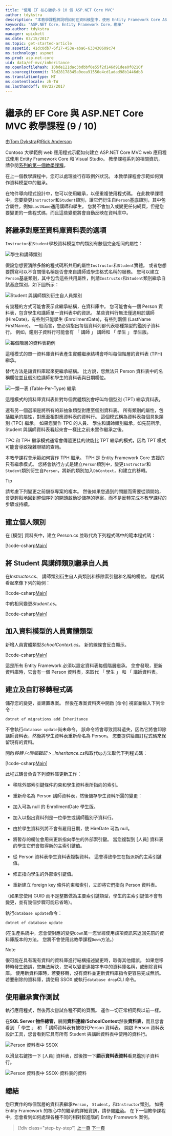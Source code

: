 ```yaml
---
title: "使用 EF 核心繼承-9 10 個 ASP.NET Core MVC"
author: tdykstra
description: "本教學課程將說明如何在資料模型中，使用 Entity Framework Core ASP.NET Core 應用程式中實作繼承。"
keywords: "ASP.NET Core，Entity Framework Core，繼承"
ms.author: tdykstra
manager: wpickett
ms.date: 03/15/2017
ms.topic: get-started-article
ms.assetid: 41dc0db7-6f17-453e-aba6-633430609c74
ms.technology: aspnet
ms.prod: asp.net-core
uid: data/ef-mvc/inheritance
ms.openlocfilehash: 10bde121dac3bdbbf0e55f2d146d91dea0f0210f
ms.sourcegitcommit: 78d28178345a0eea91556e4cd1adad98b1446db8
ms.translationtype: MT
ms.contentlocale: zh-TW
ms.lasthandoff: 09/22/2017
---
```

# <a name="inheritance---ef-core-with-aspnet-core-mvc-tutorial-9-of-10"></a>繼承的 EF Core 與 ASP.NET Core MVC 教學課程 (9 / 10)

由[Tom Dykstra](https://github.com/tdykstra)和[Rick Anderson](https://twitter.com/RickAndMSFT)

Contoso 大學範例 web 應用程式示範如何建立 ASP.NET Core MVC web 應用程式使用 Entity Framework Core 和 Visual Studio。 教學課程系列的相關資訊，請參閱[系列的第一個教學課程](intro.md)。

在上一個教學課程中，您可以處理並行存取例外狀況。 本教學課程會示範如何實作資料模型中的繼承。

在物件導向程式設計中，您可以使用繼承，以便重複使用程式碼。 在此教學課程中，您要變更`Instructor`和`Student`類別，讓它們衍生自`Person`基底類別，其中包含屬性，例如`LastName`通用講師和學生。 您將不會加入或變更任何網頁，但是您要變更的一些程式碼，而且這些變更將會自動反映在資料庫中。

## <a name="options-for-mapping-inheritance-to-database-tables"></a>將繼承對應至資料庫資料表的選項

`Instructor`和`Student`學校資料模型中的類別有數個完全相同的屬性：

![學生和講師類別](inheritance/_static/no-inheritance.png)

假設您想要消除多餘的程式碼所共用的屬性`Instructor`和`Student`實體。 或者您想要撰寫可以不含關懷名稱是否會來自講師或學生格式名稱的服務。 您可以建立`Person`基底類別，其中包含這些共用屬性，則請`Instructor`和`Student`類別繼承自該基底類別，如下圖所示：

![Student 與講師類別衍生自人員類別](inheritance/_static/inheritance.png)

有幾種的方式可能會表示此繼承結構，在資料庫中。 您可能會有一個 Person 資料表，包含學生和講師單一資料表中的資訊。 某些資料行無法僅適用於講師 (HireDate)，有些則只能學生 (EnrollmentDate)，有些則兩個 (LastName FirstName)。 一般而言，您必須指出每個資料列都代表哪種類型的鑑別子資料行。 例如，鑑別子資料行可能會有 「 講師 」 講師和 「 學生 」 學生版。

![每個階層的資料表範例](inheritance/_static/tph.png)

這種模式的單一資料庫資料表產生實體繼承結構會呼叫每個階層的資料表 (TPH) 繼承。

替代方法是讓資料庫起來更繼承結構。 比方說，您無法只 Person 資料表中的名稱欄位並且個別位講師和學生的資料表與日期欄位。

![一類一表 (Table-Per-Type) 繼承](inheritance/_static/tpt.png)

這種模式的資料庫資料表針對每個實體類別會呼叫每個型別 (TPT) 繼承資料表。

還有另一個選項是將所有的非抽象類型對應至個別資料表。 所有類別的屬性，包括繼承的屬性，對應至相對應資料表的資料行。 這個模式稱為資料表每個具象類別 (TPC) 繼承。 如果您實作 TPC 的人員、 學生和講師類別繼承，如先前所示，Student 與講師資料表看起來會一樣比之前未實作繼承之後。

TPC 和 TPH 繼承模式通常會傳遞更佳的效能比 TPT 繼承的模式，因為 TPT 模式可能會導致複雜聯結的查詢。

本教學課程會示範如何實作 TPH 繼承。 TPH 是 Entity Framework Core 支援的只有繼承模式。  您將會執行方式是建立`Person`類別中，變更`Instructor`和`Student`類別衍生自`Person`，將新的類別加入`DbContext`，和建立的移轉。

> [!TIP] 
> 請考慮下列變更之前儲存專案的複本。  然後如果您遇到的問題而需要從頭開始，會更輕鬆地回到整個序列的開頭啟動從儲存的專案，而不是反轉完成本教學課程的步驟或持續。

## <a name="create-the-person-class"></a>建立個人類別

在 [模型] 資料夾中，建立 Person.cs 並取代為下列程式碼中的範本程式碼：

[!code-csharp[Main](intro/samples/cu/Models/Person.cs)]

## <a name="make-student-and-instructor-classes-inherit-from-person"></a>將 Student 與講師類別繼承自人員

在*Instructor.cs*、 講師類別衍生自人員類別和移除索引鍵和名稱的欄位。 程式碼看起來像下列的範例：

[!code-csharp[Main](intro/samples/cu/Models/Instructor.cs?name=snippet_AfterInheritance&highlight=8)]

中的相同變更*Student.cs*。

[!code-csharp[Main](intro/samples/cu/Models/Student.cs?name=snippet_AfterInheritance&highlight=8)]

## <a name="add-the-person-entity-type-to-the-data-model"></a>加入資料模型的人員實體類型

新增人員實體類型*SchoolContext.cs*。 新的線條會反白顯示。

[!code-csharp[Main](intro/samples/cu/Data/SchoolContext.cs?name=snippet_AfterInheritance&highlight=19,30)]

這是所有 Entity Framework 必須以設定資料表每個階層繼承。 您會發現，更新資料庫時，它會有一個 Person 資料表，來取代 「 學生 」 和 「 講師資料表。

## <a name="create-and-customize-migration-code"></a>建立及自訂移轉程式碼

儲存您的變更，並建置專案。 然後在專案資料夾中開啟 [命令] 視窗並輸入下列命令：

```console
dotnet ef migrations add Inheritance
```

不會執行`database update`尚未命令。 該命令將會導致資料遺失，因為它將會卸除講師資料表，然後將學生資料表重新命名為 Person。 您要提供給自訂程式碼來保留現有的資料。

開啟*移轉 /\<時間戳記 > _Inheritance.cs*和取代`Up`方法取代下列程式碼：

[!code-csharp[Main](intro/samples/cu/Migrations/20170216215525_Inheritance.cs?name=snippet_Up)]

此程式碼會負責下列資料庫更新工作：

* 移除外部索引鍵條件約束和學生資料表所指向的索引。

* 重新命名為 Person 講師資料表，然後儲存學生資料所需的變更：

* 加入可為 null 的 EnrollmentDate 學生版。

* 加入以指出資料列是一位學生或講師鑑別子資料行。

* 由於學生資料列將不會有雇用日期，使 HireDate 可為 null。

* 將暫存的欄位會用來更新指向學生的外部索引鍵。 當您複製到 [人員] 資料表的學生它們會取得新的主索引鍵值。

* 從 Person 資料表學生資料表複製資料。 這會導致學生在指派新的主索引鍵值。

* 修正指向學生的外部索引鍵值。

* 重新建立 foreign key 條件約束和索引，立即將它們指向 Person 資料表。

（如果您使用 GUID 而不是整數做為主要索引鍵類型，學生的主索引鍵值不會有變更，並有幾個步驟可能已省略）。

執行`database update`命令：

```console
dotnet ef database update
```

(在生產系統中，您會使對應的變更`Down`萬一您曾經使用該項資訊來返回先前的資料庫版本的方法。 您將不會使用此教學課程`Down`方法。)

> [!NOTE] 
> 很可能在具有現有資料的資料庫進行結構描述變更時，取得其他錯誤。 如果您移轉時發生錯誤，您無法解決，您可以變更連接字串中的資料庫名稱，或刪除資料庫。 使用新資料庫時，若要移轉，沒有資料並更新資料庫指令更容易完成無誤。 若要刪除的資料庫，請使用 SSOX 或執行`database drop`CLI 命令。

## <a name="test-with-inheritance-implemented"></a>使用繼承實作測試

執行應用程式，然後再次嘗試各種不同的頁面。 運作一切正常相同與以前一樣。

在**SQL Server 物件總管**，展開**資料連線/SchoolContext**然後**資料表**，而且您會看到 「 學生 」 和 「 講師資料表有被取代Person 資料表。 開啟 Person 資料表設計工具，您會看到它具有所有 Student 與講師資料表中使用的資料行。

![Person 資料表中 SSOX](inheritance/_static/ssox-person-table.png)

以滑鼠右鍵按一下 [人員] 資料表，然後按一下**顯示資料表資料**看見鑑別子資料行。

![Person 資料表中 SSOX-資料表的資料](inheritance/_static/ssox-person-data.png)

## <a name="summary"></a>總結

您已實作的每個階層的資料表繼承`Person`， `Student`，和`Instructor`類別。 如需 Entity Framework 的核心中的繼承的詳細資訊，請參閱[繼承](https://docs.microsoft.com/ef/core/modeling/inheritance)。 在下一個教學課程中，您會看到如何處理各種不同的相對較進階的 Entity Framework 案例。

>[!div class="step-by-step"]
[上一頁](concurrency.md)
[下一頁](advanced.md)  
